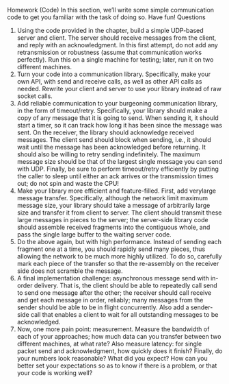 Homework (Code)
In this section, we’ll write some simple communication code to get
you familiar with the task of doing so. Have fun!
Questions
1. Using the code provided in the chapter, build a simple UDP-based
server and client. The server should receive messages from the
client, and reply with an acknowledgment. In this first attempt,
do not add any retransmission or robustness (assume that communication works perfectly). Run this on a single machine for testing;
later, run it on two different machines.
2. Turn your code into a communication library. Specifically, make
your own API, with send and receive calls, as well as other API
calls as needed. Rewrite your client and server to use your library
instead of raw socket calls.
3. Add reliable communication to your burgeoning communication library, in the form of timeout/retry. Specifically, your library should
make a copy of any message that it is going to send. When sending
it, it should start a timer, so it can track how long it has been since
the message was sent. On the receiver, the library should acknowledge received messages. The client send should block when sending, i.e., it should wait until the message has been acknowledged
before returning. It should also be willing to retry sending indefinitely. The maximum message size should be that of the largest
single message you can send with UDP. Finally, be sure to perform
timeout/retry efficiently by putting the caller to sleep until either
an ack arrives or the transmission times out; do not spin and waste
the CPU!
4. Make your library more efficient and feature-filled. First, add verylarge message transfer. Specifically, although the network limit maximum message size, your library should take a message of arbitrarily large size and transfer it from client to server. The client should
transmit these large messages in pieces to the server; the server-side
library code should assemble received fragments into the contiguous whole, and pass the single large buffer to the waiting server
code.
5. Do the above again, but with high performance. Instead of sending
each fragment one at a time, you should rapidly send many pieces,
thus allowing the network to be much more highly utilized. To do
so, carefully mark each piece of the transfer so that the re-assembly
on the receiver side does not scramble the message.
6. A final implementation challenge: asynchronous message send with
in-order delivery. That is, the client should be able to repeatedly call
send to send one message after the other; the receiver should call receive and get each message in order, reliably; many messages from
the sender should be able to be in flight concurrently. Also add a
sender-side call that enables a client to wait for all outstanding messages to be acknowledged.
7. Now, one more pain point: measurement. Measure the bandwidth
of each of your approaches; how much data can you transfer between two different machines, at what rate? Also measure latency:
for single packet send and acknowledgment, how quickly does it
finish? Finally, do your numbers look reasonable? What did you
expect? How can you better set your expectations so as to know if
there is a problem, or that your code is working well?